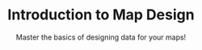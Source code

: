 ---
layout: course
title: "Introduction to Map Design"
id: "02-design-for-beginners"
subtitle: Master the basics of designing data for your maps!
categories: basic
tag: design
time: 2 hours
description_short: "Start learning the basics of design with data and maps." 
description_long: "In this lesson, you will start learning the basics of design with data and maps. You will begin to explore map design by learning about the use of colors, data, and labels. When you finish the course, you will have developed a set of tools that you can use in any map visualization."
published: false
prerequisite:
  - Reliable internet access
  - A modern browser like Chrome, Firefox, or Safari
  - Basic CartoDB knowledge
  - Completion of Course 1
published: true
vizjson: "http://documentation.cartodb.com/api/v2/viz/e667d364-d5ff-11e3-a78a-0edbca4b5057/viz.json"
mailchimp_id: 9f65372776
---